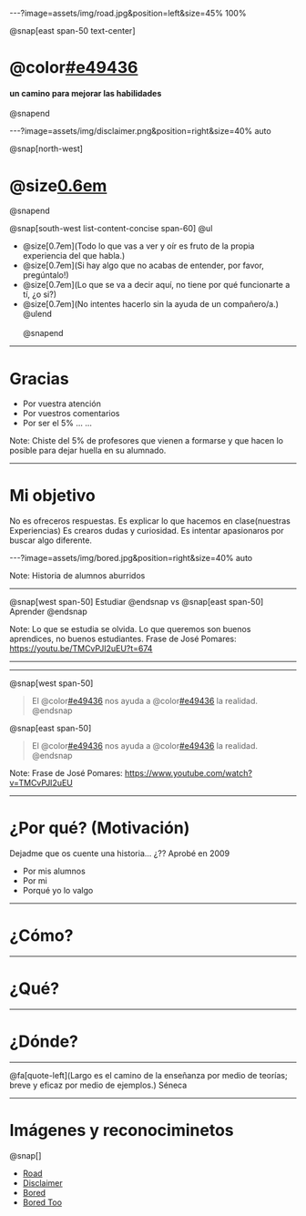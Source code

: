 ---?image=assets/img/road.jpg&position=left&size=45% 100%

@snap[east span-50 text-center]
# @color[#e49436](Retos)
#### un camino para mejorar las habilidades
@snapend

---?image=assets/img/disclaimer.png&position=right&size=40% auto

@snap[north-west]
# @size[0.6em](Disclaimer)
@snapend

@snap[south-west list-content-concise span-60]
@ul[](false)
- @size[0.7em](Todo lo que vas a ver y oír es fruto de la propia experiencia del que habla.)
- @size[0.7em](Si hay algo que no acabas de entender, por favor, pregúntalo!)
- @size[0.7em](Lo que se va a decir aquí, no tiene por qué funcionarte a tí, ¿o si?)
- @size[0.7em](No intentes hacerlo sin la ayuda de un compañero/a.)
@ulend
<br><br>
@snapend

---

# Gracias

- Por vuestra atención
- Por vuestros comentarios
- Por ser el 5% ...
...

Note:
Chiste del 5% de profesores que vienen a formarse y que hacen lo posible para dejar huella en su alumnado.

---

# Mi objetivo
No es ofreceros respuestas.
Es explicar lo que hacemos en clase(nuestras Experiencias)
Es crearos dudas y curiosidad.
Es intentar apasionaros por buscar algo diferente.


---?image=assets/img/bored.jpg&position=right&size=40% auto

Note: 
Historia de alumnos aburridos

---

@snap[west span-50]
Estudiar 
@endsnap
vs
@snap[east span-50]
Aprender
@endsnap

Note: 
Lo que se estudia se olvida.
Lo que queremos son buenos aprendices, no buenos estudiantes.
Frase de José Pomares: https://youtu.be/TMCvPJI2uEU?t=674

---

---

@snap[west span-50]
> El @color[#e49436](SABER) nos ayuda a @color[#e49436](gestionar) la realidad. 
@endsnap

@snap[east span-50]
> El @color[#e49436](HACER) nos ayuda a @color[#e49436](transformar) la realidad.
@endsnap

Note: 
Frase de José Pomares: https://www.youtube.com/watch?v=TMCvPJI2uEU

---

# ¿Por qué? (Motivación)
Dejadme que os cuente una historia... ¿??
Aprobé en 2009
- Por mis alumnos
- Por mi
- Porqué yo lo valgo

---

# ¿Cómo? 


---

# ¿Qué?


---

# ¿Dónde?

---

@fa[quote-left](Largo es el camino de la enseñanza por medio de teorías; breve y eficaz por medio de ejemplos.)
Séneca

---
# Imágenes y reconociminetos

@snap[]
- [Road](https://pixabay.com/photos/woodland-road-falling-leaf-natural-656969/)
- [Disclaimer](https://pixabay.com/es/illustrations/seguridad-cibernética-1923446/)
- [Bored](https://pixabay.com/photos/book-bored-college-education-15584/)
- [Bored Too](https://pixabay.com/photos/school-bored-girl-education-3666924/)